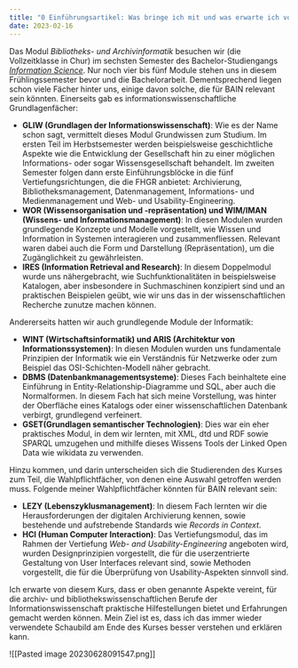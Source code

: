 ```yaml
---
title: "0 Einführungsartikel: Was bringe ich mit und was erwarte ich vom Kurs"
date: 2023-02-16
---
```

Das Modul _Bibliotheks- und Archivinformatik_ besuchen wir (die Vollzeitklasse in Chur) im sechsten Semester des Bachelor-Studiengangs [_Information Science_](https://www.fhgr.ch/studium/bachelorangebot/wirtschaft-und-dienstleistung/information-science/). Nur noch vier bis fünf Module stehen uns in diesem Frühlingssemester bevor und die Bachelorarbeit. Dementsprechend liegen schon viele Fächer hinter uns, einige davon solche, die für BAIN relevant sein könnten. Einerseits gab es informationswissenschaftliche Grundlagenfächer:

-   **GLIW (Grundlagen der Informationswissenschaft)**: Wie es der Name schon sagt, vermittelt dieses Modul Grundwissen zum Studium. Im ersten Teil im Herbstsemester werden beispielsweise geschichtliche Aspekte wie die Entwicklung der Gesellschaft hin zu einer möglichen Informations- oder sogar Wissensgesellschaft behandelt. Im zweiten Semester folgen dann erste Einführungsblöcke in die fünf Vertiefungsrichtungen, die die FHGR anbietet: Archivierung, Bibliotheksmanagement, Datenmanagement, Informations- und Medienmanagement und Web- und Usability-Engineering.
-   **WOR (Wissensorganisation und -repräsentation) und WIM/IMAN (Wissens- und Informationsmanagement)**: In diesen Modulen wurden grundlegende Konzepte und Modelle vorgestellt, wie Wissen und Information in Systemen interagieren und zusammenfliessen. Relevant waren dabei auch die Form und Darstellung (Repräsentation), um die Zugänglichkeit zu gewährleisten.
-   **IRES (Information Retrieval and Research)**: In diesem Doppelmodul wurde uns nähergebracht, wie Suchfunktionalitäten in beispielsweise Katalogen, aber insbesondere in Suchmaschinen konzipiert sind und an praktischen Beispielen geübt, wie wir uns das in der wissenschaftlichen Recherche zunutze machen können.

Andererseits hatten wir auch grundlegende Module der Informatik:

-   **WINT (Wirtschaftsinformatik) und ARIS (Architektur von Informationssystemen)**: In diesen Modulen wurden uns fundamentale Prinzipien der Informatik wie ein Verständnis für Netzwerke oder zum Beispiel das OSI-Schichten-Modell näher gebracht.
-   **DBMS (Datenbankmanagementsysteme)**: Dieses Fach beinhaltete eine Einführung in Entity-Relationship-Diagramme und SQL, aber auch die Normalformen. In diesem Fach hat sich meine Vorstellung, was hinter der Oberfläche eines Katalogs oder einer wissenschaftlichen Datenbank verbirgt, grundlegend verfeinert.
-   **GSET(Grundlagen semantischer Technologien)**: Dies war ein eher praktisches Modul, in dem wir lernten, mit XML, dtd und RDF sowie SPARQL umzugehen und mithilfe dieses Wissens Tools der Linked Open Data wie wikidata zu verwenden.

Hinzu kommen, und darin unterscheiden sich die Studierenden des Kurses zum Teil, die Wahlpflichtfächer, von denen eine Auswahl getroffen werden muss. Folgende meiner Wahlpflichtfächer könnten für BAIN relevant sein:

-   **LEZY (Lebenszyklusmanagement)**: In diesem Fach lernten wir die Herausforderungen der digitalen Archivierung kennen, sowie bestehende und aufstrebende Standards wie _Records in Context_.
-   **HCI (Human Computer Interaction)**: Das Vertiefungsmodul, das im Rahmen der Vertiefung _Web- and Usability-Engineering_ angeboten wird, wurden Designprinzipien vorgestellt, die für die userzentrierte Gestaltung von User Interfaces relevant sind, sowie Methoden vorgestellt, die für die Überprüfung von Usability-Aspekten sinnvoll sind.

Ich erwarte von diesem Kurs, dass er oben genannte Aspekte vereint, für die archiv- und bibliothekswissenschaftlichen Berufe der Informationswissenschaft praktische Hilfestellungen bietet und Erfahrungen gemacht werden können. Mein Ziel ist es, dass ich das immer wieder verwendete Schaubild am Ende des Kurses besser verstehen und erklären kann.

![[Pasted image 20230628091547.png]]

